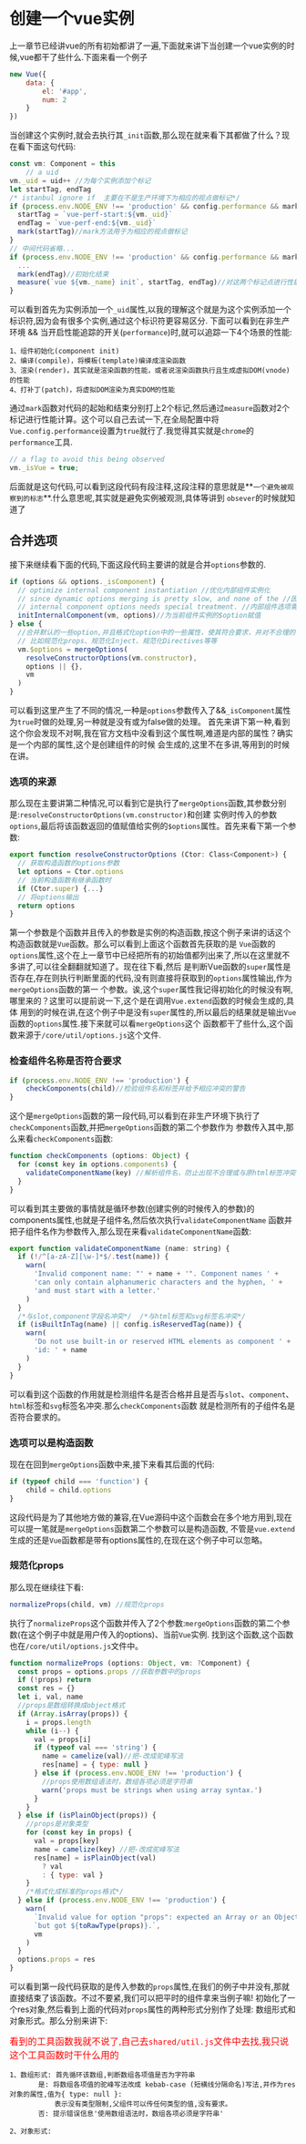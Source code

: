 # 创建一个vue实例
上一章节已经讲vue的所有初始都讲了一遍,下面就来讲下当创建一个vue实例的时候,vue都干了些什么.下面来看一个例子

```js
new Vue({
    data: {
        el: '#app',
        num: 2
    }
})
```
当创建这个实例时,就会去执行其`_init`函数,那么现在就来看下其都做了什么？现在看下面这句代码:

```js
const vm: Component = this
    // a uid
vm._uid = uid++ //为每个实例添加个标记
let startTag, endTag
/* istanbul ignore if  主要在不是生产环境下为相应的视点做标记*/
if (process.env.NODE_ENV !== 'production' && config.performance && mark) {
  startTag = `vue-perf-start:${vm._uid}`
  endTag = `vue-perf-end:${vm._uid}`
  mark(startTag)//mark方法用于为相应的视点做标记
}
// 中间代码省略...
if (process.env.NODE_ENV !== 'production' && config.performance && mark) {
  ...
  mark(endTag)//初始化结束
  measure(`vue ${vm._name} init`, startTag, endTag)//对这两个标记点进行性能计算
}
```
可以看到首先为实例添加一个`_uid`属性,以我的理解这个就是为这个实例添加一个标识符,因为会有很多个实例,通过这个标识符更容易区分.
下面可以看到在非生产环境 && 当开启性能追踪的开关(`performance`)时,就可以追踪一下4个场景的性能:

    1、组件初始化(component init)
    2、编译(compile)，将模板(template)编译成渲染函数
    3、渲染(render)，其实就是渲染函数的性能，或者说渲染函数执行且生成虚拟DOM(vnode)的性能
    4、打补丁(patch)，将虚拟DOM渲染为真实DOM的性能
通过`mark`函数对代码的起始和结束分别打上2个标记,然后通过`measure`函数对2个标记进行性能计算。这个可以自己去试一下,在全局配置中将
`Vue.config.performance`设置为`true`就行了.我觉得其实就是`chrome`的`performance`工具.

```js
// a flag to avoid this being observed
vm._isVue = true;
```
后面就是这句代码,可以看到这段代码有段注释,这段注释的意思就是**`一个避免被观察到的标志`**.什么意思呢,其实就是避免实例被观测,具体等讲到
`obsever`的时候就知道了

## 合并选项

接下来继续看下面的代码,下面这段代码主要讲的就是合并`options`参数的.
```js
if (options && options._isComponent) {
  // optimize internal component instantiation //优化内部组件实例化
  // since dynamic options merging is pretty slow, and none of the //因为动态选项合并非常慢，而且没有一个
  // internal component options needs special treatment. //内部组件选项需要特殊处理。
  initInternalComponent(vm, options)//为当前组件实例的$option赋值
} else {
  //合并默认的一些option,并且格式化option中的一些属性，使其符合要求，并对不合理的警告提示，
  // 比如规范化props、规范化Inject、规范化Directives等等
  vm.$options = mergeOptions(
    resolveConstructorOptions(vm.constructor),
    options || {},
    vm
  )
}
```
可以看到这里产生了不同的情况,一种是`options`参数传入了&&`_isComponent`属性为`true`时做的处理,另一种就是没有或为false做的处理。
首先来讲下第一种,看到这个你会发现不对啊,我在官方文档中没看到这个属性啊,难道是内部的属性？确实是一个内部的属性,这个是创建组件的时候
会生成的,这里不在多讲,等用到的时候在讲。

### 选项的来源

那么现在主要讲第二种情况,可以看到它是执行了`mergeOptions`函数,其参数分别是:`resolveConstructorOptions(vm.constructor)`和创建
实例时传入的参数`options`,最后将该函数返回的值赋值给实例的`$options`属性。首先来看下第一个参数:
```js
export function resolveConstructorOptions (Ctor: Class<Component>) {
  // 获取构造函数的options参数
  let options = Ctor.options
  // 当前构造函数有继承函数时
  if (Ctor.super) {...}
  // 将options输出
  return options
}
```
第一个参数是个函数并且传入的参数是实例的构造函数,按这个例子来讲的话这个构造函数就是`Vue`函数。那么可以看到上面这个函数首先获取的是
`Vue`函数的`options`属性,这个在上一章节中已经把所有的初始值都列出来了,所以在这里就不多讲了,可以往全翻翻就知道了。现在往下看,然后
是判断Vue函数的`super`属性是否存在,存在则执行判断里面的代码,没有则直接将获取到的`options`属性输出,作为`mergeOptions`函数的第一
个参数。诶,这个`super`属性我记得初始化的时候没有啊,哪里来的？这里可以提前说一下,这个是在调用`Vue.extend`函数的时候会生成的,具体
用到的时候在讲,在这个例子中是没有`super`属性的,所以最后的结果就是输出`Vue`函数的`options`属性.接下来就可以看`mergeOptions`这个
函数都干了些什么,这个函数来源于`/core/util/options.js`这个文件.

### 检查组件名称是否符合要求

```js
if (process.env.NODE_ENV !== 'production') {
    checkComponents(child)//检验组件名和标签并给予相应冲突的警告
}
```
这个是`mergeOptions`函数的第一段代码,可以看到在非生产环境下执行了`checkComponents`函数,并把`mergeOptions`函数的第二个参数作为
参数传入其中,那么来看`checkComponents`函数:
```js
function checkComponents (options: Object) {
  for (const key in options.components) {
    validateComponentName(key) //解析组件名，防止出现不合理或与原html标签冲突
  }
}
```
可以看到其主要做的事情就是循环参数(创建实例的时候传入的参数)的components属性,也就是子组件名,然后依次执行`validateComponentName`
函数并把子组件名作为参数传入,那么现在来看`validateComponentName`函数:
```js
export function validateComponentName (name: string) {
  if (!/^[a-zA-Z][\w-]*$/.test(name)) {
    warn(
      'Invalid component name: "' + name + '". Component names ' +
      'can only contain alphanumeric characters and the hyphen, ' +
      'and must start with a letter.'
    )
  }
  /*与slot,component字段名冲突*/  /*与html标签和svg标签名冲突*/
  if (isBuiltInTag(name) || config.isReservedTag(name)) {
    warn(
      'Do not use built-in or reserved HTML elements as component ' +
      'id: ' + name
    )
  }
}
```
可以看到这个函数的作用就是检测组件名是否合格并且是否与`slot`、`component`、`html`标签和`svg`标签名冲突.那么`checkComponents`函数
就是检测所有的子组件名是否符合要求的。

### 选项可以是构造函数

现在在回到`mergeOptions`函数中来,接下来看其后面的代码:
```js
if (typeof child === 'function') {
    child = child.options
}
```
这段代码是为了其他地方做的兼容,在Vue源码中这个函数会在多个地方用到,现在可以提一笔就是`mergeOptions`函数第二个参数可以是构造函数,
不管是`vue.extend`生成的还是`Vue`函数都是带有options属性的,在现在这个例子中可以忽略。

### 规范化props

那么现在继续往下看: 
```js
normalizeProps(child, vm) //规范化props
```
执行了`normalizeProps`这个函数并传入了2个参数:`mergeOptions`函数的第二个参数(在这个例子中就是用户传入的options)、当前`Vue`实例.
找到这个函数,这个函数也在`/core/util/options.js`文件中。
```js
function normalizeProps (options: Object, vm: ?Component) {
  const props = options.props //获取参数中的props
  if (!props) return
  const res = {}
  let i, val, name
  //props是数组转换成object格式
  if (Array.isArray(props)) {
    i = props.length
    while (i--) {
      val = props[i]
      if (typeof val === 'string') {
        name = camelize(val)//把-改成驼峰写法
        res[name] = { type: null }
      } else if (process.env.NODE_ENV !== 'production') {
        //props使用数组语法时，数组各项必须是字符串
        warn('props must be strings when using array syntax.')
      }
    }
  } else if (isPlainObject(props)) {
    //props是对象类型
    for (const key in props) {
      val = props[key]
      name = camelize(key) //把-改成驼峰写法
      res[name] = isPlainObject(val)
        ? val
        : { type: val }
    }
    /*格式化成标准的props格式*/
  } else if (process.env.NODE_ENV !== 'production') {
    warn(
      `Invalid value for option "props": expected an Array or an Object, ` +
      `but got ${toRawType(props)}.`,
      vm
    )
  }
  options.props = res
}
```
可以看到第一段代码获取的是传入参数的`props`属性,在我们的例子中并没有,那就直接结束了该函数。不过不要紧,我们可以把平时的组件拿来当例子嘛!
初始化了一个res对象,然后看到上面的代码对`props`属性的两种形式分别作了处理: 数组形式和对象形式。那么分别来讲下:

<font color=red size=3 face="黑体">看到的工具函数我就不说了,自己去`shared/util.js`文件中去找,我只说这个工具函数时干什么用的</font>

    1、数组形式: 首先循环该数组,判断数组各项值是否为字符串
           是: 将数组各项值的驼峰写法改成 kebab-case (短横线分隔命名)写法,并作为res对象的属性,值为{ type: null }:
               表示没有类型限制,父组件可以传任何类型的值,没有要求。
           否: 提示错误信息'使用数组语法时，数组各项必须是字符串'

    2、对象形式: 













